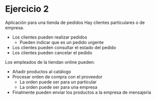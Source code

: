 # Ejercicio 2

Aplicación para una tienda de pedidos
Hay clientes particulares o de empresa.

- Los clientes pueden realizar pedidos
  - Pueden indicar que es un pedido urgente
- Los clientes pueden consultar el estado del pedido
- Los clientes pueden cancelar el pedido

Los empleados de la tiendan online pueden:

- Añadir productos al catálogo
- Procesar orden de compra con el proveedor
  - La orden puede ser para un particular
  - La orden puede ser para una empresa
- Finalmente pueden enviar los productos a la empresa de mensajería
